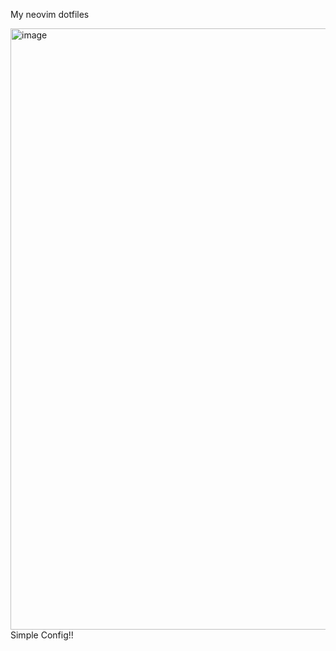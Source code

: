My neovim dotfiles

<img width="1577" height="962" alt="image" src="https://github.com/user-attachments/assets/290b7a2c-4208-4d68-a7ee-39db24d52312" />
Simple Config!!
